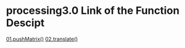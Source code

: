 # processing3.0 Link of the Function Descipt  
[01.pushMatrix()](https://processing.org/reference/pushMatrix_.html)
[02.translate()](https://processing.org/reference/translate_.html)
